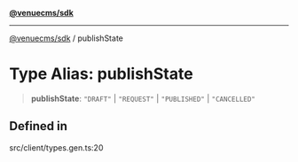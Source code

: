 [**@venuecms/sdk**](../README.md)

***

[@venuecms/sdk](../README.md) / publishState

# Type Alias: publishState

> **publishState**: `"DRAFT"` \| `"REQUEST"` \| `"PUBLISHED"` \| `"CANCELLED"`

## Defined in

src/client/types.gen.ts:20

